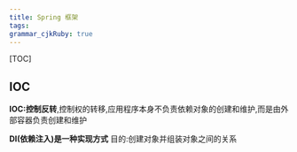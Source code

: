 ```yaml
---
title: Spring 框架 
tags: 
grammar_cjkRuby: true
---
```


[TOC]

##  IOC
**IOC:控制反转**,控制权的转移,应用程序本身不负责依赖对象的创建和维护,而是由外部容器负责创建和维护

**DI(依赖注入)是一种实现方式**
目的:创建对象并组装对象之间的关系


































